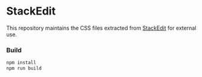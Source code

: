 # StackEdit

This repository maintains the CSS files extracted from [StackEdit](https://stackedit.io/) for external use.


### Build

```bash
npm install
npm run build
```
